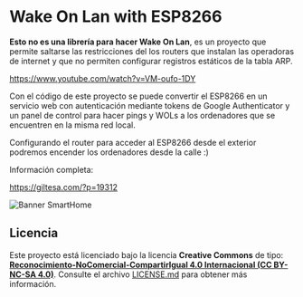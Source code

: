 # Wake On Lan with ESP8266

**Esto no es una librería para hacer Wake On Lan**, es un proyecto que permite saltarse las restricciones del los routers que instalan las operadoras de internet y que no permiten configurar registros estáticos de la tabla ARP.

https://www.youtube.com/watch?v=VM-oufo-1DY

Con el código de este proyecto se puede convertir el ESP8266 en un servicio web con autenticación mediante tokens de Google Authenticator y un panel de control para hacer pings y WOLs a los ordenadores que se encuentren en la misma red local.

Configurando el router para acceder al ESP8266 desde el exterior podremos encender los ordenadores desde la calle :)

Información completa:

https://giltesa.com/?p=19312


![Banner SmartHome](https://raw.githubusercontent.com/giltesa/ESP8266_WOL/master/banner.png)


## Licencia

Este proyecto está licenciado bajo la licencia **Creative Commons** de tipo: **[Reconocimiento-NoComercial-CompartirIgual 4.0 Internacional (CC BY-NC-SA 4.0)](https://creativecommons.org/licenses/by-nc-sa/3.0/deed.es_ES)**. Consulte el archivo [LICENSE.md](LICENSE.md) para obtener más información.